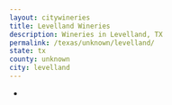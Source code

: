 ```yaml
---
layout: citywineries
title: Levelland Wineries
description: Wineries in Levelland, TX
permalink: /texas/unknown/levelland/
state: tx
county: unknown
city: levelland
---
```

-
